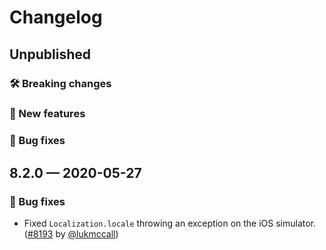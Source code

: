 # Changelog

## Unpublished

### 🛠 Breaking changes

### 🎉 New features

### 🐛 Bug fixes

## 8.2.0 — 2020-05-27

### 🐛 Bug fixes

- Fixed `Localization.locale` throwing an exception on the iOS simulator. ([#8193](https://github.com/expo/expo/pull/8193) by [@lukmccall](https://github.com/lukmccall))
